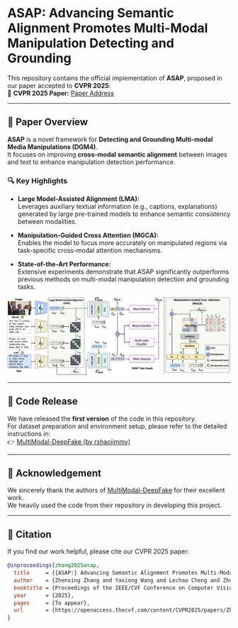 # ASAP: Advancing Semantic Alignment Promotes Multi-Modal Manipulation Detecting and Grounding

This repository contains the official implementation of **ASAP**, proposed in our paper accepted to **CVPR 2025**:  
📄 **CVPR 2025 Paper:**  [Paper Address](https://openaccess.thecvf.com/content/CVPR2025/papers/Zhang_ASAP_Advancing_Semantic_Alignment_Promotes_Multi-Modal_Manipulation_Detecting_and_Grounding_CVPR_2025_paper.pdf)

---

## 📖 Paper Overview

**ASAP** is a novel framework for **Detecting and Grounding Multi-modal Media Manipulations (DGM4)**.  
It focuses on improving **cross-modal semantic alignment** between images and text to enhance manipulation detection performance.

### 🔍 Key Highlights

- **Large Model-Assisted Alignment (LMA):**  
  Leverages auxiliary textual information (e.g., captions, explanations) generated by large pre-trained models to enhance semantic consistency between modalities.

- **Manipulation-Guided Cross Attention (MGCA):**  
  Enables the model to focus more accurately on manipulated regions via task-specific cross-modal attention mechanisms.

- **State-of-the-Art Performance:**  
  Extensive experiments demonstrate that ASAP significantly outperforms previous methods on multi-modal manipulation detection and grounding tasks.

<p align="center">
  <img src="./examples/framework.png" alt="ASAP Framework Overview" width="700"/>
</p>

---

## 🚀 Code Release

We have released the **first version** of the code in this repository.  
For dataset preparation and environment setup, please refer to the detailed instructions in:  
👉 [MultiModal-DeepFake (by rshaojimmy)](https://github.com/rshaojimmy/MultiModal-DeepFake)

---

## 📂 Acknowledgement

We sincerely thank the authors of [MultiModal-DeepFake](https://github.com/rshaojimmy/MultiModal-DeepFake) for their excellent work.  
We heavily used the code from their repository in developing this project.

---

## 📄 Citation  

If you find our work helpful, please cite our CVPR 2025 paper:

```bibtex
@inproceedings{zhang2025asap,
  title     = {{ASAP:} Advancing Semantic Alignment Promotes Multi-Modal Manipulation Detecting and Grounding},
  author    = {Zhenxing Zhang and Yaxiong Wang and Lechao Cheng and Zhun Zhong and Dan Guo and Meng Wang},
  booktitle = {Proceedings of the IEEE/CVF Conference on Computer Vision and Pattern Recognition (CVPR)},
  year      = {2025},
  pages     = {To appear},
  url       = {https://openaccess.thecvf.com/content/CVPR2025/papers/Zhang_ASAP_Advancing_Semantic_Alignment_Promotes_Multi-Modal_Manipulation_Detecting_and_Grounding_CVPR_2025_paper.pdf}
}
